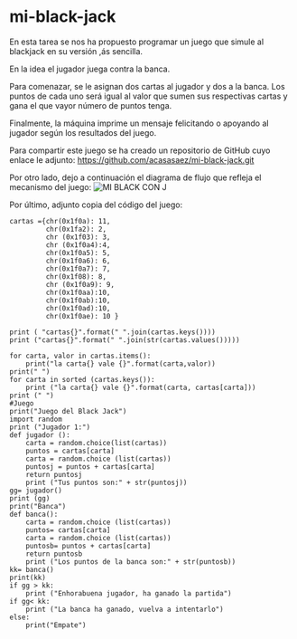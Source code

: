 # mi-black-jack
En esta tarea se nos ha propuesto programar un juego que simule al blackjack en su versión ,ás sencilla.

En la idea el jugador juega contra la banca.

Para comenazar, se le asignan dos cartas al jugador y dos a la banca. Los puntos de cada uno será igual al valor que sumen sus respectivas cartas y gana el que vayor número de puntos tenga.

Finalmente, la máquina imprime un mensaje felicitando o apoyando al jugador según los resultados del juego.

Para compartir este juego se ha creado un repositorio de GitHub cuyo enlace le adjunto: https://github.com/acasasaez/mi-black-jack.git

Por otro lado, dejo a continuación el diagrama de flujo que refleja el mecanismo del juego:
![MI BLACK CON J](https://user-images.githubusercontent.com/91721826/143073262-711425c4-ef70-432d-b398-e62691ca7e42.jpg)

Por último, adjunto copia del código del juego:

``` #Juego del black jack:
cartas ={chr(0x1f0a): 11,
         chr(0x1fa2): 2,
         chr (0x1f03): 3,
         chr (0x1f0a4):4,
         chr(0x1f0a5): 5,
         chr(0x1f0a6): 6,
         chr(0x1f0a7): 7,
         chr(0x1f08): 8,
         chr (0x1f0a9): 9,
         chr(0x1f0aa):10,
         chr(0x1f0ab):10,
         chr(0x1f0ad):10,
         chr(0x1f0ae): 10 }

print ( "cartas{}".format(" ".join(cartas.keys())))
print ("cartas{}".format(" ".join(str(cartas.values()))))

for carta, valor in cartas.items():
    print("la carta{} vale {}".format(carta,valor))
print(" ")
for carta in sorted (cartas.keys()):
    print ("la carta{} vale {}".format(carta, cartas[carta]))
print (" ")
#Juego 
print("Juego del Black Jack")
import random
print ("Jugador 1:")
def jugador ():
    carta = random.choice(list(cartas))
    puntos = cartas[carta]
    carta = random.choice (list(cartas))
    puntosj = puntos + cartas[carta]
    return puntosj
    print ("Tus puntos son:" + str(puntosj))
gg= jugador()
print (gg)
print("Banca")
def banca():
    carta = random.choice (list(cartas))
    puntos= cartas[carta]
    carta = random.choice (list(cartas))
    puntosb= puntos + cartas[carta]
    return puntosb
    print ("Los puntos de la banca son:" + str(puntosb))
kk= banca()
print(kk)
if gg > kk:
    print ("Enhorabuena jugador, ha ganado la partida")
if gg< kk:
    print ("La banca ha ganado, vuelva a intentarlo")
else:
    print("Empate")
